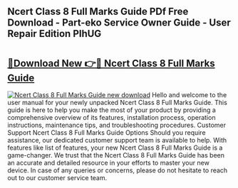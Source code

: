 ## Ncert Class 8 Full Marks Guide PDf Free Download - Part-eko Service Owner Guide - User Repair Edition PIhUG

# <h2><a href="http://bc66040.oget.top/?id=Ncert+Class+8+Full+Marks+Guide">🔗Download New 👉🔴 Ncert Class 8 Full Marks Guide</a></h2>

[![Ncert Class 8 Full Marks Guide new download](https://i.imgur.com/5g1atiW.png)](http://bc66040.oget.top/?id=Ncert+Class+8+Full+Marks+Guide)
Hello and welcome to the user manual for your newly unpacked Ncert Class 8 Full Marks Guide. This guide is here to help you make the most of your product by providing a comprehensive overview of its features, installation process, operation instructions, maintenance tips, and troubleshooting procedures. Customer Support Ncert Class 8 Full Marks Guide Options Should you require assistance, our dedicated customer support team is available to help. With features like list of features, your new Ncert Class 8 Full Marks Guide is a game-changer. We trust that the Ncert Class 8 Full Marks Guide has been an accurate and detailed resource in your efforts to master your new device. In case of any queries or concerns, please do not hesitate to reach out to our customer service team.

